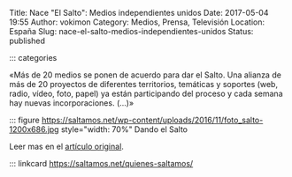 Title: Nace "El Salto": Medios independientes unidos
Date: 2017-05-04 19:55
Author: vokimon
Category: Medios, Prensa, Televisión
Location: España
Slug: nace-el-salto-medios-independientes-unidos
Status: published

::: categories

«Más de 20 medios se ponen de acuerdo para dar el Salto.
Una alianza de más de 20 proyectos de diferentes territorios, temáticas y soportes (web, radio, vídeo, foto, papel)
ya están participando del proceso y cada semana hay nuevas incorporaciones. (...)»

::: figure https://saltamos.net/wp-content/uploads/2016/11/foto_salto-1200x686.jpg style="width: 70%"
	Dando el Salto

Leer mas en el [artículo original](https://saltamos.net/quienes-saltamos/).

::: linkcard https://saltamos.net/quienes-saltamos/


